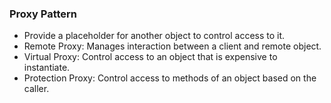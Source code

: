 ### Proxy Pattern

- Provide a placeholder for another object to control access to it.
- Remote Proxy: Manages interaction between a client and remote object.
- Virtual Proxy: Control access to an object that is expensive to instantiate.
- Protection Proxy: Control access to methods of an object based on the caller.